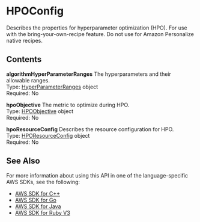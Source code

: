 # HPOConfig<a name="API_HPOConfig"></a>

Describes the properties for hyperparameter optimization \(HPO\)\. For use with the bring\-your\-own\-recipe feature\. Do not use for Amazon Personalize native recipes\.

## Contents<a name="API_HPOConfig_Contents"></a>

 **algorithmHyperParameterRanges**   <a name="personalize-Type-HPOConfig-algorithmHyperParameterRanges"></a>
The hyperparameters and their allowable ranges\.  
Type: [HyperParameterRanges](API_HyperParameterRanges.md) object  
Required: No

 **hpoObjective**   <a name="personalize-Type-HPOConfig-hpoObjective"></a>
The metric to optimize during HPO\.  
Type: [HPOObjective](API_HPOObjective.md) object  
Required: No

 **hpoResourceConfig**   <a name="personalize-Type-HPOConfig-hpoResourceConfig"></a>
Describes the resource configuration for HPO\.  
Type: [HPOResourceConfig](API_HPOResourceConfig.md) object  
Required: No

## See Also<a name="API_HPOConfig_SeeAlso"></a>

For more information about using this API in one of the language\-specific AWS SDKs, see the following:
+  [AWS SDK for C\+\+](https://docs.aws.amazon.com/goto/SdkForCpp/personalize-2018-05-22/HPOConfig) 
+  [AWS SDK for Go](https://docs.aws.amazon.com/goto/SdkForGoV1/personalize-2018-05-22/HPOConfig) 
+  [AWS SDK for Java](https://docs.aws.amazon.com/goto/SdkForJava/personalize-2018-05-22/HPOConfig) 
+  [AWS SDK for Ruby V3](https://docs.aws.amazon.com/goto/SdkForRubyV3/personalize-2018-05-22/HPOConfig) 